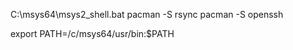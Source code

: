 C:\msys64\msys2_shell.bat
pacman -S rsync
pacman -S openssh

 export PATH=/c/msys64/usr/bin:$PATH
 
 
